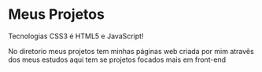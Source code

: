 # Meus Projetos
 Tecnologias CSS3 é HTML5 e JavaScript!
 
 No diretorio meus projetos tem minhas páginas web criada por mim atravês dos meus estudos aqui tem se projetos focados mais em front-end



